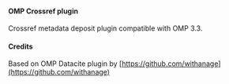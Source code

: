 #### OMP Crossref plugin

Crossref metadata deposit plugin compatible with OMP 3.3.

####  Credits

Based on OMP Datacite plugin by [https://github.com/withanage](https://github.com/withanage)
